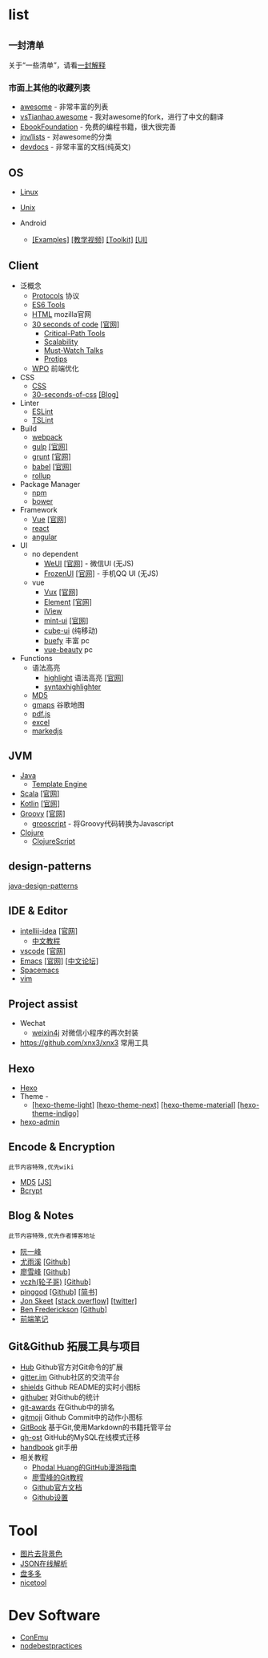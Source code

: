 # list

`` 一封清单 ``
--
关于“一些清单”，请看[一封解释](https://github.com/da-shen/list/blob/master/contributing.md)


### 市面上其他的收藏列表
- [awesome](https://github.com/sindresorhus/awesome) - 非常丰富的列表
- [vsTianhao awesome](https://github.com/vsTianhao/awesome) - 我对awesome的fork，进行了中文的翻译
- [EbookFoundation](https://github.com/EbookFoundation/free-programming-books/blob/master/free-programming-books-zh.md) - 免费的编程书籍，很大很完善
- [jnv/lists](https://github.com/jnv/lists) - 对awesome的分类
- [devdocs](https://devdocs.io/) - 非常丰富的文档(纯英文)


## OS

- [Linux](https://github.com/torvalds/linux)
- [Unix](https://github.com/qrush/unix)

- Android
	- [[Examples]](https://github.com/hmkcode/Android)
	[[教学视频]](https://github.com/open-android/Android)
	[[Toolkit]](https://github.com/cSploit/android)
	[[UI]](https://github.com/wasabeef/awesome-android-ui)


## Client

- 泛概念
	- [Protocols](https://www.w3.org/Protocols/) 协议
	- [ES6 Tools](https://github.com/addyosmani/es6-tools)
	- [HTML](https://developer.mozilla.org/en-US/docs/Web/HTML) mozilla官网
	- [30 seconds of code](https://github.com/Chalarangelo/30-seconds-of-code) [[官网]](https://30secondsofcode.org/)
		- [Critical-Path Tools](https://github.com/addyosmani/critical-path-css-tools)
		- [Scalability](https://github.com/davidtheclark/scalable-css-reading-list)
		- [Must-Watch Talks](https://github.com/AllThingsSmitty/must-watch-css)
		- [Protips](https://github.com/AllThingsSmitty/css-protips)
	- [WPO](https://github.com/liangsenzhi/awesome-wpo-chinese) 前端优化
- CSS
	- [CSS](https://github.com/sotayamashita/awesome-css)
	- [30-seconds-of-css](https://github.com/atomiks/30-seconds-of-css) [[Blog]](https://atomiks.github.io/30-seconds-of-css/)
- Linter
	- [ESLint](http://eslint.cn/docs/rules/)
	- [TSLint](https://palantir.github.io/tslint/)
- Build
	- [webpack](https://www.webpackjs.com/guides/)
	- [gulp](https://github.com/gulpjs/gulp) [[官网]](https://www.gulpjs.com.cn/)
	- [grunt](https://github.com/gruntjs/grunt) [[官网]](https://www.gruntjs.net/)
	- [babel](https://github.com/babel/babel) [[官网]](https://www.babeljs.cn/)
	- [rollup](https://www.rollupjs.com/guide/zh)
- Package Manager
	- [npm](https://www.npmjs.com/)
	- [bower](https://bower.io/)
- Framework
	- [Vue](https://github.com/vuejs/vue) [[官网]](https://cn.vuejs.org/)
	- [react](https://react.docschina.org/)
	- [angular](https://www.angular.cn/api)
- UI
	- no dependent
		- [WeUI](https://github.com/Tencent/weui) [[官网]](https://weui.io/) - 微信UI (无JS)
		- [FrozenUI](https://github.com/frozenui/frozenui) [[官网]](https://frozenui.github.io/) - 手机QQ UI (无JS)
	- vue
		- [Vux](https://github.com/airyland/vux) [[官网]](https://doc.vux.li/)
		- [Element](https://github.com/ElemeFE/element) [[官网]](http://element-cn.eleme.io/#/zh-CN)
		- [iView](https://www.iviewui.com/)
		- [mint-ui](https://github.com/ElemeFE/mint-ui) [[官网]](https://mint-ui.github.io/)
		- [cube-ui](https://didi.github.io/cube-ui/#/zh-CN) (纯移动)
		- [buefy](https://buefy.github.io/) 丰富 pc
		- [vue-beauty](https://fe-driver.github.io/vue-beauty/#/components/start) pc
- Functions
	- 语法高亮
		- [highlight](https://github.com/highlightjs/highlight.js) 语法高亮 [[官网]](https://highlightjs.org)
		- [syntaxhighlighter](https://github.com/syntaxhighlighter/syntaxhighlighter)
	- [MD5](https://github.com/blueimp/JavaScript-MD5)
	- [gmaps](https://github.com/hpneo/gmaps) 谷歌地图
	- [pdf.js](https://github.com/mozilla/pdf.js)
	- [excel](https://github.com/guyonroche/exceljs)
	- [markedjs](https://github.com/markedjs)


## JVM

- [Java](https://github.com/vsTianhao/awesome/blob/master/awesome-java-cn.md)
	- [Template Engine](https://github.com/vsTianhao/awesome/blob/master/java-template.md)
- [Scala](https://github.com/lauris/awesome-scala) [[官网]](https://www.scala-lang.org/)
- [Kotlin](https://github.com/JetBrains/kotlin) [[官网]](http://kotlinlang.org/)
- [Groovy](https://github.com/kdabir/awesome-groovy) [[官网]](http://www.groovy-lang.org/)
	- [grooscript](https://github.com/chiquitinxx/grooscript) - 将Groovy代码转换为Javascript
- [Clojure](https://github.com/razum2um/awesome-clojure)
	- [ClojureScript](https://github.com/hantuzun/awesome-clojurescript)
	
	
## design-patterns

[java-design-patterns](https://github.com/iluwatar/java-design-patterns)


## IDE & Editor

- [intellij-idea](https://github.com/JetBrains/intellij-community) [[官网]](http://www.jetbrains.com/idea/)
	- [中文教程](https://github.com/judasn/IntelliJ-IDEA-Tutorial)
- [vscode](https://github.com/Microsoft/vscode) [[官网]](https://code.visualstudio.com/)
- [Emacs](https://github.com/emacs-mirror/emacs) [[官网]](http://www.gnu.org/software/emacs/) [[中文论坛]](https://emacs-china.org/)
- [Spacemacs](https://github.com/syl20bnr/spacemacs)
- [vim](https://github.com/vim/vim)


## Project assist

- Wechat
	- [weixin4j](https://github.com/foxinmy/weixin4j) 对微信小程序的再次封装
- https://github.com/xnx3/xnx3 常用工具


## Hexo

- [Hexo](https://github.com/hexojs/hexo)
- Theme -
	- [[hexo-theme-light]](https://github.com/hexojs/hexo-theme-light)
	[[hexo-theme-next]](https://github.com/iissnan/hexo-theme-next)
	[[hexo-theme-material]](https://github.com/viosey/hexo-theme-material)
	[[hexo-theme-indigo]](https://github.com/yscoder/hexo-theme-indigo)
- [hexo-admin](https://github.com/jaredly/hexo-admin)

## Encode & Encryption
``此节内容特殊,优先wiki``

- [MD5](https://en.wikipedia.org/wiki/MD5) [[JS]](https://github.com/blueimp/JavaScript-MD5)
- [Bcrypt](https://en.wikipedia.org/wiki/Bcrypt)


## Blog & Notes
``此节内容特殊,优先作者博客地址``

- [阮一峰](http://www.ruanyifeng.com/blog/)
- [尤雨溪](http://caibaojian.com/evan-you) [[Github]](https://github.com/yyx990803)
- [廖雪峰](https://www.liaoxuefeng.com/) [[Github]](https://github.com/michaelliao)
- [vczh(轮子哥)](http://www.cppblog.com/vczh/category/6885.html) [[Github]](https://github.com/vczh)
- [pinggod](http://pinggod.com/) [[Github]](https://github.com/pinggod) [[简书]](https://www.jianshu.com/u/91e277b8ee0f)
- [Jon Skeet](https://codeblog.jonskeet.uk/) [[stack overflow]](https://stackoverflow.com/users/22656/jon-skeet) [[twitter]](https://twitter.com/jonskeet)
- [Ben Frederickson](http://www.benfrederickson.com/blog/) [[Github]](https://github.com/benfred) 
- [前端笔记](https://github.com/woai30231/webDevDetails)

## Git&Github 拓展工具与项目
- [Hub](https://github.com/github/hub) Github官方对Git命令的扩展
- [gitter.im](https://gitter.im/) Github社区的交流平台
- [shields](https://shields.io/) Github README的实时小图标
- [githuber](https://githuber.cn/) 对Github的统计
- [git-awards](http://git-awards.com/) 在Github中的排名
- [gitmoji](https://lyrieek.github.io/gitmoji) Github Commit中的动作小图标
- [GitBook](https://www.gitbook.com/) 基于Git,使用Markdown的书籍托管平台
- [gh-ost](https://github.com/github/gh-ost) GitHub的MySQL在线模式迁移
- [handbook](https://guides.github.com/introduction/git-handbook/) git手册
- 相关教程
	- [Phodal Huang的GitHub漫游指南](https://github.com/phodal/github)
	- [廖雪峰的Git教程](https://www.liaoxuefeng.com/wiki/0013739516305929606dd18361248578c67b8067c8c017b000)
	- [Github官方文档](https://help.github.com/)
	- [Github设置](https://help.github.com/articles/set-up-git/#platform-all)

# Tool
- [图片去背景色](http://www.aigei.com/bgremover/)
- [JSON在线解析](https://www.json.cn/)
- [盘多多](http://www.panduoduo.net/)
- [nicetool](http://www.nicetool.net/list/chengxu/)

# Dev Software
- [ConEmu](https://conemu.github.io/)
- [nodebestpractices](https://github.com/i0natan/nodebestpractices?utm_source=gold_browser_extension)

